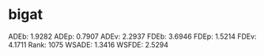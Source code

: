 # bigat

ADEb: 1.9282
ADEp: 0.7907
ADEv: 2.2937
FDEb: 3.6946
FDEp: 1.5214
FDEv: 4.1711
Rank: 1075
WSADE: 1.3416
WSFDE: 2.5294